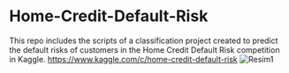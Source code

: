 # Home-Credit-Default-Risk
This repo includes the scripts of a classification project created to predict the default risks of customers in the Home Credit Default Risk competition in Kaggle. https://www.kaggle.com/c/home-credit-default-risk
![Resim1](https://user-images.githubusercontent.com/78099138/135675273-0a0a871c-266d-43b3-83d4-d8c391c75254.png)


